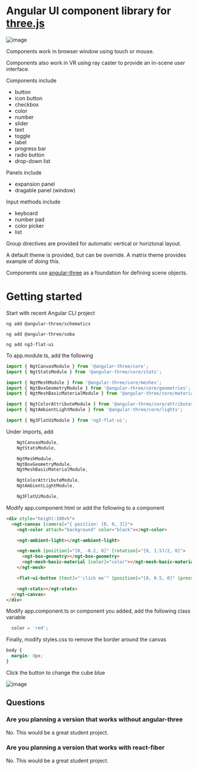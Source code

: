 # Angular UI component library for [three.js](https://threejs.org/) 

![image](https://user-images.githubusercontent.com/25032599/196293607-20a6bd40-83d6-4e19-a3c6-8949389f682c.png)

Components work in browser window using touch or mouse.

Components also work in VR using ray caster to provide an in-scene user interface.

Components include
* button
* icon button
* checkbox
* color
* number
* slider
* text
* toggle
* label
* progress bar
* radio button
* drop-down list

Panels include
* expansion panel
* dragable panel (window)

Input methods include
* keyboard
* number pad
* color picker
* list

Group directives are provided for automatic vertical or horiztonal layout.

A default theme is provided, but can be override. A matrix theme provides example of doing this.

Components use [angular-three](https://github.com/nartc/angular-three) as a foundation for defining scene objects.

# Getting started
Start with recent Angular CLI project

`ng add @angular-three/schematics`

`ng add @angular-three/soba`

`ng add ng3-flat-ui`

To app.module.ts, add the following
```ts
import { NgtCanvasModule } from '@angular-three/core';
import { NgtStatsModule } from '@angular-three/core/stats';

import { NgtMeshModule } from '@angular-three/core/meshes';
import { NgtBoxGeometryModule } from '@angular-three/core/geometries';
import { NgtMeshBasicMaterialModule } from '@angular-three/core/materials';

import { NgtColorAttributeModule } from '@angular-three/core/attributes';
import { NgtAmbientLightModule } from '@angular-three/core/lights';

import { Ng3FlatUiModule } from 'ng3-flat-ui';
```

Under imports, add
```ts
    NgtCanvasModule,
    NgtStatsModule,

    NgtMeshModule,
    NgtBoxGeometryModule,
    NgtMeshBasicMaterialModule,

    NgtColorAttributeModule,
    NgtAmbientLightModule,

    Ng3FlatUiModule,
```

Modify app.component.html or add the following to a component
```html
<div style="height:100vh">
  <ngt-canvas [camera]="{ position: [0, 0, 3]}">
    <ngt-color attach="background" color="black"></ngt-color>

    <ngt-ambient-light></ngt-ambient-light>

    <ngt-mesh [position]="[0, -0.2, 0]" [rotation]="[0, 1.57/2, 0]">
      <ngt-box-geometry></ngt-box-geometry>
      <ngt-mesh-basic-material [color]="color"></ngt-mesh-basic-material>
    </ngt-mesh>

    <flat-ui-button [text]="'click me'" [position]="[0, 0.5, 0]" (pressed)="color='blue'"></flat-ui-button>

    <ngt-stats></ngt-stats>
  </ngt-canvas>
</div>
```

Modify app.component.ts or component you added, add the following class variable
```js
  color = 'red';
```

Finally, modify styles.css to remove the border around the canvas
```css
body {
  margin: 0px;
}
```

Click the button to change the cube blue

![image](https://user-images.githubusercontent.com/25032599/196293920-adfa3833-45b2-4847-aae6-e4b574e63397.png)

## Questions
### Are you planning a version that works without angular-three
No.  This would be a great student project.

### Are you planning a version that works with react-fiber
No.  This would be a great student project.

